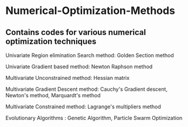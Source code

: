 # Numerical-Optimization-Methods
Contains codes for various numerical optimization techniques
-------------------------------------------------------------

Univariate Region elimination Search method: Golden Section method 

Univariate Gradient based method: Newton Raphson method

Multivariate Unconstrained method: Hessian matrix

Multivariate Gradient Descent method: Cauchy's Gradient descent, Newton's method, Marquardt's method

Multivariate Constrained method: Lagrange's multipliers method 

Evolutionary Algorithms : Genetic Algorithm, Particle Swarm Optimization
